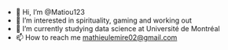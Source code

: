 - 👋 Hi, I’m @Matiou123
- 👀 I’m interested in spirituality, gaming and working out
- 🌱 I’m currently studying data science at Université de Montréal
- 📫 How to reach me mathieulemire02@gmail.com
